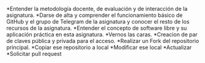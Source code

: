 *Entender la metodología docente, de evaluación y de interacción de la asignatura.
*Darse de alta y comprender el funcionamiento básico de GitHub y el grupo de Telegram de la asignatura y conocer el resto de los recursos de la asignatura.
*Entender el concepto de software libre y su aplicación práctica en esta asignatura.
*Vernos las caras.
*Creacion de par de claves pública y privada para el acceso.
*Realizar un Fork del repositorio principal.
*Copiar ese repositorio a local
*Modificar ese local
*Actualizar
*Solicitar pull request
